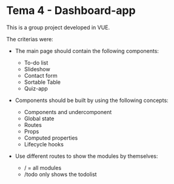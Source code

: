 # Tema 4 - Dashboard-app

This is a group project developed in VUE.

The criterias were:

- The main page should contain the following components:

  - To-do list
  - Slideshow
  - Contact form
  - Sortable Table
  - Quiz-app

- Components should be built by using the following concepts:

  - Components and undercomponent
  - Global state
  - Routes
  - Props
  - Computed properties
  - Lifecycle hooks

- Use different routes to show the modules by themselves:
  - / = all modules
  - /todo only shows the todolist
